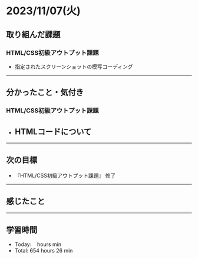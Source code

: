 # 2023/11/07(火) 

## 取り組んだ課題
### HTML/CSS初級アウトプット課題
- 指定されたスクリーンショットの模写コーディング
---

## 分かったこと・気付き
### HTML/CSS初級アウトプット課題
- HTMLコードについて
  - 
---

## 次の目標
- 『HTML/CSS初級アウトプット課題』 修了
---

## 感じたこと

---

## 学習時間
- Today:&nbsp;&nbsp;&nbsp;  hours  min
- Total: 654 hours 26 min
